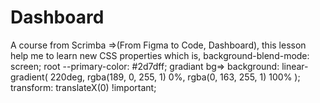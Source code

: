 # Dashboard

A course from Scrimba =>(From Figma to Code, Dashboard), this lesson help me to learn new CSS properties which is, background-blend-mode: screen; root 
  --primary-color: #2d7dff; gradiant bg=> background: linear-gradient(
    220deg,
    rgba(189, 0, 255, 1) 0%,
    rgba(0, 163, 255, 1) 100%
  );
 transform: translateX(0) !important;
